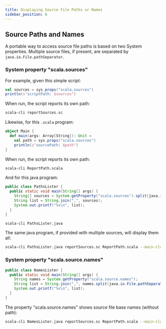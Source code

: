 ```yaml
---
title: Displaying Source File Paths or Names
sidebar_position: 6
---
```


## Source Paths and Names

A portable way to access source file paths is based on two System properties.
Multiple source files, if present, are separated by `java.io.File.pathSeparator`.

### System property "scala.sources"

For example, given this simple script:

```scala title=reportSources.sc
val sources = sys.props("scala.sources")
println(s"scriptPath: $sources")
```

When run, the script reports its own path:

```bash
scala-cli reportSources.sc
```

<!-- Expected-regex:
scriptPath: .*/reportSources.sc
-->

Likewise, for this `.scala` program:

```scala title=ReportPath.scala
object Main {
  def main(args: Array[String]): Unit =
    val path = sys.props("scala.sources")
    println(s"sourcePath: $path")
}
```

When run, the script reports its own path:

```bash
scala-cli ReportPath.scala
```

<!-- Expected-regex:
.*/ReportPath.scala
-->

And for this java program:

```java title=PathsLister.java
public class PathsLister {
  public static void main(String[] args) {
    String[] sources = System.getProperty("scala.sources").split(java.io.File.pathSeparator);
    String list = String.join(",", sources);
    System.out.printf("%s\n", list);
  }
}

```

```bash
scala-cli PathsLister.java
```

<!-- Expected-regex:
.*/PathsLister.java
-->


The same java program, if provided with multiple sources, will display them all:

```bash
scala-cli PathsLister.java reportSources.sc ReportPath.scala --main-class PathsLister
```

<!-- Expected-regex:
.*/PathsLister[.]java,.*/reportSources[.]sc,.*/ReportPath[.]scala
-->

### System property "scala.source.names"

```java title=NamesLister.java
public class NamesLister {
  public static void main(String[] args) {
    String names = System.getProperty("scala.source.names");
    String list = String.join(",", names.split(java.io.File.pathSeparator));
    System.out.printf("%s\n", list);
  }
}

```
The property "scala.source.names" shows source file base names (without path):

```bash
scala-cli NamesLister.java reportSources.sc ReportPath.scala --main-class NamesLister
```

<!-- Expected-regex:
NamesLister[.]java,reportSources[.]sc,ReportPath[.]scala
-->

